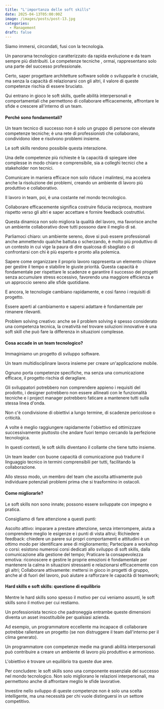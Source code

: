 ```yaml
---
title: "L'importanza delle soft skills"
date: 2025-04-13T05:00:00Z
image: /images/posts/post-13.jpg
categories: 
  - Management
draft: false
---
```


Siamo immersi, circondati, fusi con la tecnologia.

Un panorama tecnologico caratterizzato da rapida evoluzione e da team sempre più distribuiti. Le competenze tecniche , ormai, rappresentano solo una parte del successo professionale.

Certo, saper progettare architetture software solide o svilupparle è cruciale, ma senza la capacità di relazionarsi con gli altri, il valore di queste competenze rischia di essere bruciato.

Qui entrano in gioco le soft skills, quelle abilità interpersonali e comportamentali che permettono di collaborare efficacemente, affrontare le sfide e crescere all'interno di un team.

#### Perché sono fondamentali?
Un team tecnico di successo non è solo un gruppo di persone con elevate competenze tecniche; è una rete di professionisti che collaborano, condividono idee e risolvono problemi insieme.

Le soft skills rendono possibile questa interazione.

Una delle competenze più richieste è la capacità di spiegare idee complesse in modo chiaro e comprensibile, sia a colleghi tecnici che a stakeholder non tecnici.

Comunicare in maniera efficace non solo riduce i malintesi, ma accelera anche la risoluzione dei problemi, creando un ambiente di lavoro più produttivo e collaborativo.

Il lavoro in team, poi, è una costante nel mondo tecnologico.

Collaborare efficacemente significa costruire fiducia reciproca, mostrare rispetto verso gli altri e saper accettare e fornire feedback costruttivi.

Questa dinamica non solo migliora la qualità del lavoro, ma favorisce anche un ambiente collaborativo dove tutti possono dare il meglio di sé.

Parliamoci chiaro: un ambiente sereno, dove si può essere professionali anche ammettendo qualche battuta o scherzando, è molto più produttivo di un contesto in cui vige la paura di dire qualcosa di sbagliato o di confrontarsi con chi è più esperto e pronto alla polemica.

Sapere come organizzare il proprio lavoro rappresenta un elemento chiave per gestire il tempo e stabilire le giuste priorità. Questa capacità è fondamentale per rispettare le scadenze e garantire il successo dei progetti senza accumulare stress eccessivo, favorendo una maggiore efficienza e un approccio sereno alle sfide quotidiane.

E ancora, le tecnologie cambiano rapidamente, e così fanno i requisiti di progetto.

Essere aperti al cambiamento e sapersi adattare è fondamentale per rimanere rilevanti.

Problem solving creativo: anche se il problem solving è spesso considerato una competenza tecnica, la creatività nel trovare soluzioni innovative è una soft skill che può fare la differenza in situazioni complesse.

#### Cosa accade in un team tecnologico?
Immaginiamo un progetto di sviluppo software.

Un team multidisciplinare lavora insieme per creare un'applicazione mobile.

Ognuno porta competenze specifiche, ma senza una comunicazione efficace, il progetto rischia di deragliare.

Gli sviluppatori potrebbero non comprendere appieno i requisiti del prodotto, i designer potrebbero non essere allineati con le funzionalità tecniche e i project manager potrebbero faticare a mantenere tutti sulla stessa linea d'onda.

Non c'è condivisione di obiettivi a lungo termine, di scadenze pericolose o criticità.

A volte è meglio raggiungere rapidamente l'obiettivo ed ottimizzare successivamente piuttosto che andare fuori tempo cercando la perfezione tecnologica.

In questi contesti, le soft skills diventano il collante che tiene tutto insieme.

Un team leader con buone capacità di comunicazione può tradurre il linguaggio tecnico in termini comprensibili per tutti, facilitando la collaborazione.

Allo stesso modo, un membro del team che ascolta attivamente può individuare potenziali problemi prima che si trasformino in ostacoli.

#### Come migliorarle?
Le soft skills non sono innate; possono essere sviluppate con impegno e pratica.

Consigliamo di fare attenzione a questi punti:

Ascolto attivo: imparare a prestare attenzione, senza interrompere, aiuta a comprendere meglio le esigenze e i punti di vista altrui;
Richiedere feedback: chiedere un parere sui propri comportamenti e attitudini è un ottimo modo per identificare aree di miglioramento;
Partecipare a workshop o corsi: esistono numerosi corsi dedicati allo sviluppo di soft skills, dalla comunicazione alla gestione del tempo;
Praticare la consapevolezza emotiva: riconoscere e gestire le proprie emozioni è fondamentale per mantenere la calma in situazioni stressanti e relazionarsi efficacemente con gli altri;
Collaborare attivamente: mettersi in gioco in progetti di gruppo, anche al di fuori del lavoro, può aiutare a rafforzare le capacità di teamwork;

#### Hard skills e soft skills: questione di equilibrio
Mentre le hard skills sono spesso il motivo per cui veniamo assunti, le soft skills sono il motivo per cui restiamo.

Un professionista tecnico che padroneggia entrambe queste dimensioni diventa un asset insostituibile per qualsiasi azienda.

Ad esempio, un programmatore eccellente ma incapace di collaborare potrebbe rallentare un progetto (se non distruggere il team dall'interno per il clima generato).

Un programmatore con competenze medie ma grandi abilità interpersonali può contribuire a creare un ambiente di lavoro più produttivo e armonioso.

L'obiettivo è trovare un equilibrio tra queste due aree.

Per concludere: le soft skills sono una componente essenziale del successo nel mondo tecnologico. Non solo migliorano le relazioni interpersonali, ma permettono anche di affrontare meglio le sfide lavorative.

Investire nello sviluppo di queste competenze non è solo una scelta intelligente, ma una necessità per chi vuole distinguersi in un settore competitivo.